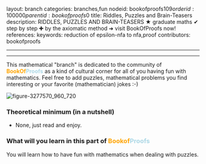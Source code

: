 layout: branch
categories: branches,fun
nodeid: bookofproofs$109
orderid: 100000
parentid: bookofproofs$0
title: Riddles, Puzzles and Brain-Teasers
description: RIDDLES, PUZZLES AND BRAIN-TEASERS &#9733; graduate maths &#10004; step by step &#10010; by the axiomatic method &#10140; visit BookOfProofs now!
references: 
keywords: reduction of epsilon-nfa to nfa,proof
contributors: bookofproofs

---


---

This mathematical "branch" is dedicated to the community of <strong><span style='color:orange'>BookOf</span><span style='color:lightblue'>Proofs</span></strong> as a kind of cultural corner for all of you having fun with mathematics. Feel free to add puzzles, mathematical problems you find interesting or your favorite (mathematician) jokes :-)

![figure-3277570_960_720](https://github.com/bookofproofs/bookofproofs.github.io/blob/main/_assets/images/examples/figure-3277570_960_720.jpg?raw=true)

### Theoretical minimum (in a nutshell)

* None, just read and enjoy.

### What will you learn in this part of <strong><span style='color:orange'>Bookof</span><span style='color:lightblue'>Proofs</span></strong>

You will learn how to have fun with mathematics when dealing with puzzles.
